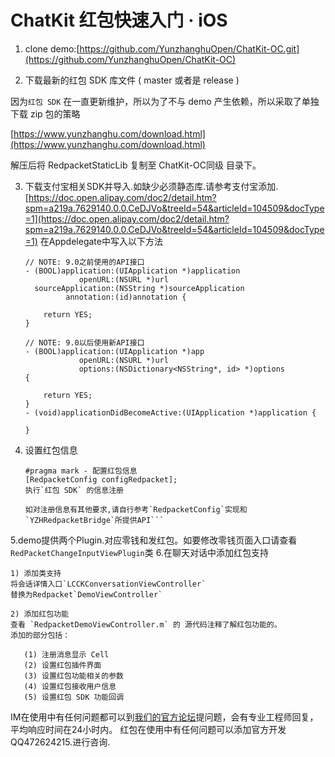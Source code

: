 # ChatKit 红包快速入门 · iOS

1. clone demo:[https://github.com/YunzhanghuOpen/ChatKit-OC.git](https://github.com/YunzhanghuOpen/ChatKit-OC)

2. 下载最新的红包 SDK 库文件 ( master 或者是 release )

  因为`红包 SDK` 在一直更新维护，所以为了不与 demo 产生依赖，所以采取了单独下载 zip 包的策略

  [https://www.yunzhanghu.com/download.html](https://www.yunzhanghu.com/download.html)

  解压后将 RedpacketStaticLib 复制至 ChatKit-OC同级 目录下。

3. 下载支付宝相关SDK并导入.如缺少必须静态库.请参考支付宝添加.
[https://doc.open.alipay.com/doc2/detail.htm?spm=a219a.7629140.0.0.CeDJVo&treeId=54&articleId=104509&docType=1](https://doc.open.alipay.com/doc2/detail.htm?spm=a219a.7629140.0.0.CeDJVo&treeId=54&articleId=104509&docType=1)
在Appdelegate中写入以下方法

    ```objc
    // NOTE: 9.0之前使用的API接口
    - (BOOL)application:(UIApplication *)application
                openURL:(NSURL *)url
      sourceApplication:(NSString *)sourceApplication
             annotation:(id)annotation {

        return YES;
    }
    
    // NOTE: 9.0以后使用新API接口
    - (BOOL)application:(UIApplication *)app
                openURL:(NSURL *)url
                options:(NSDictionary<NSString*, id> *)options
    {

        return YES;
    }
    - (void)applicationDidBecomeActive:(UIApplication *)application {
    
    }
    ```
4. 设置红包信息
    ```objc
    #pragma mark - 配置红包信息
    [RedpacketConfig configRedpacket];
    执行`红包 SDK` 的信息注册

    如对注册信息有其他要求,请自行参考`RedpacketConfig`实现和`YZHRedpacketBridge`所提供API```
5.demo提供两个Plugin.对应零钱和发红包。如要修改零钱页面入口请查看`RedPacketChangeInputViewPlugin`类
6.在聊天对话中添加红包支持

    1) 添加类支持
    将会话详情入口`LCCKConversationViewController`
    替换为Redpacket`DemoViewController`
    
    2) 添加红包功能
    查看 `RedpacketDemoViewController.m` 的 源代码注释了解红包功能的。
    添加的部分包括：

       (1) 注册消息显示 Cell
       (2) 设置红包插件界面
       (3) 设置红包功能相关的参数
       (4) 设置红包接收用户信息
       (5) 设置红包 SDK 功能回调



IM在使用中有任何问题都可以到[我们的官方论坛](https://forum.leancloud.cn/c/jing-xuan-faq)提问题，会有专业工程师回复，平均响应时间在24小时内。
红包在使用中有任何问题可以添加官方开发QQ472624215.进行咨询.